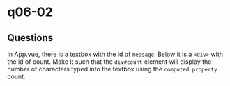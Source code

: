 # q06-02

## Questions
In App.vue, there is a textbox with the id of `message`. Below it is a `<div>` with the id of count.
Make it such that the `div#count` element will display the number of characters typed into the textbox using the `computed property` count.
